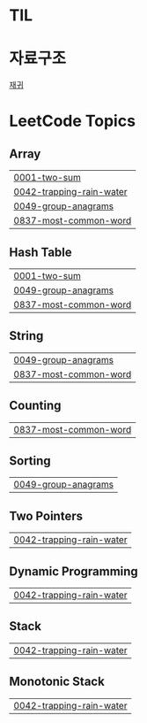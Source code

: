 # TIL
# 자료구조
[재귀](https://github.com/sunyeongan/TIL/blob/master/DataStructure/Recursion.md)

<!---LeetCode Topics Start-->
# LeetCode Topics
## Array
|  |
| ------- |
| [0001-two-sum](https://github.com/sunyeongan/TIL/tree/master/0001-two-sum) |
| [0042-trapping-rain-water](https://github.com/sunyeongan/TIL/tree/master/0042-trapping-rain-water) |
| [0049-group-anagrams](https://github.com/sunyeongan/TIL/tree/master/0049-group-anagrams) |
| [0837-most-common-word](https://github.com/sunyeongan/TIL/tree/master/0837-most-common-word) |
## Hash Table
|  |
| ------- |
| [0001-two-sum](https://github.com/sunyeongan/TIL/tree/master/0001-two-sum) |
| [0049-group-anagrams](https://github.com/sunyeongan/TIL/tree/master/0049-group-anagrams) |
| [0837-most-common-word](https://github.com/sunyeongan/TIL/tree/master/0837-most-common-word) |
## String
|  |
| ------- |
| [0049-group-anagrams](https://github.com/sunyeongan/TIL/tree/master/0049-group-anagrams) |
| [0837-most-common-word](https://github.com/sunyeongan/TIL/tree/master/0837-most-common-word) |
## Counting
|  |
| ------- |
| [0837-most-common-word](https://github.com/sunyeongan/TIL/tree/master/0837-most-common-word) |
## Sorting
|  |
| ------- |
| [0049-group-anagrams](https://github.com/sunyeongan/TIL/tree/master/0049-group-anagrams) |
## Two Pointers
|  |
| ------- |
| [0042-trapping-rain-water](https://github.com/sunyeongan/TIL/tree/master/0042-trapping-rain-water) |
## Dynamic Programming
|  |
| ------- |
| [0042-trapping-rain-water](https://github.com/sunyeongan/TIL/tree/master/0042-trapping-rain-water) |
## Stack
|  |
| ------- |
| [0042-trapping-rain-water](https://github.com/sunyeongan/TIL/tree/master/0042-trapping-rain-water) |
## Monotonic Stack
|  |
| ------- |
| [0042-trapping-rain-water](https://github.com/sunyeongan/TIL/tree/master/0042-trapping-rain-water) |
<!---LeetCode Topics End-->